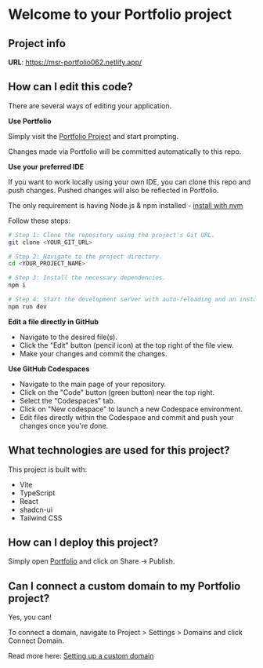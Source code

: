 # Welcome to your Portfolio project

## Project info

**URL**: https://msr-portfolio062.netlify.app/

## How can I edit this code?

There are several ways of editing your application.

**Use Portfolio**

Simply visit the [Portfolio Project](https://msr-portfolio062.netlify.app/) and start prompting.

Changes made via Portfolio will be committed automatically to this repo.

**Use your preferred IDE**

If you want to work locally using your own IDE, you can clone this repo and push changes. Pushed changes will also be reflected in Portfolio.

The only requirement is having Node.js & npm installed - [install with nvm](https://github.com/nvm-sh/nvm#installing-and-updating)

Follow these steps:

```sh
# Step 1: Clone the repository using the project's Git URL.
git clone <YOUR_GIT_URL>

# Step 2: Navigate to the project directory.
cd <YOUR_PROJECT_NAME>

# Step 3: Install the necessary dependencies.
npm i

# Step 4: Start the development server with auto-reloading and an instant preview.
npm run dev
```

**Edit a file directly in GitHub**

- Navigate to the desired file(s).
- Click the "Edit" button (pencil icon) at the top right of the file view.
- Make your changes and commit the changes.

**Use GitHub Codespaces**

- Navigate to the main page of your repository.
- Click on the "Code" button (green button) near the top right.
- Select the "Codespaces" tab.
- Click on "New codespace" to launch a new Codespace environment.
- Edit files directly within the Codespace and commit and push your changes once you're done.

## What technologies are used for this project?

This project is built with:

- Vite
- TypeScript
- React
- shadcn-ui
- Tailwind CSS

## How can I deploy this project?

Simply open [Portfolio](https://portfolio.dev/projects/a89c5057-c87c-4c1b-93e9-f63ddc874e57) and click on Share -> Publish.

## Can I connect a custom domain to my Portfolio project?

Yes, you can!

To connect a domain, navigate to Project > Settings > Domains and click Connect Domain.

Read more here: [Setting up a custom domain](https://docs.portfolio.dev/tips-tricks/custom-domain#step-by-step-guide)
